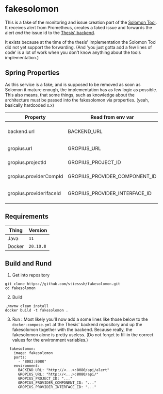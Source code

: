 # fakesolomon

This is a fake of the monitoring and issue creation part of the [Solomon Tool](https://github.com/ccims/solomon).
It receives alert from Prometheus, creates a faked issue and forwards the alert *and* the issue id to the [Thesis' backend](https://github.com/stiesssh/de.unistuttgart.ma.backend).

It exists because at the time of the thesis' implementation the Solomon Tool did not yet support the forwarding. (And 'you just gotta add a few lines of code' is a lot of work when you don't know anything about the tools implementation.)



## Spring Properties

As this service is a fake, and is supposed to be removed as soon as Solomon it mature enough, the implementation has as few logic as possible. This also means, that some things, such as knowledge about the architecture must be passed into the fakesolomon via properties. (yeah, basically hardcoded x.x)

Property    | Read from env var | Description
------------|-------------------|----------------
backend.url | BACKEND_URL       | Location of the Thesis' endpoint (e.g. `http://localhost:8083/api/alert`) 
gropius.url | GROPIUS_URL       | Location of the Gropius Backend (e.g. `http://localhost:8080/api` )
gropius.projectId       | GROPIUS_PROJECT_ID            | Id of the Gropius Project to add the faked issues to.
gropius.providerCompId  | GROPIUS_PROVIDER_COMPONENT_ID | Id of the Gropius Component to add the faked issues to.
gropius.providerIfaceId | GROPIUS_PROVIDER_INTERFACE_ID | Id of the Gropius ComponentInterface to add the faked issues to.

## Requirements 

Thing           | Version   
----------------|-----------
Java            | `11`
Docker          | `20.10.8`

## Build and Rund

1. Get into repository 
```
git clone https://github.com/stiesssh/fakesolomon.git
cd fakesolomon
```

2. Build
```
./mvnw clean install
docker build -t fakesolomon .
```

3. Run : Most likely you'll now add a some lines like those below to the `docker-compose.yml` at the Thesis' backend repository and up the fakesolomon together with the backend. Because really, the fakesolomon alone is pretty useless. 
(Do not forget to fill in the correct values for the environment variables.)
```  
  fakesolomon:
    image: fakesolomon
    ports:
      - "8082:8080"
    environment:
      BACKEND_URL: "http://<...>:8080/api/alert"
      GROPIUS_URL: "http://<...>:8080/api/"
      GROPIUS_PROJECT_ID: "..."
      GROPIUS_PROVIDER_COMPONENT_ID: "..."
      GROPIUS_PROVIDER_INTERFACE_ID: "..."

```
